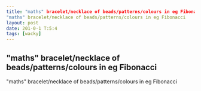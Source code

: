 ```yaml
---
title: "maths" bracelet/necklace of beads/patterns/colours in eg Fibonacci"maths" bracelet/necklace of beads/patterns/colours in eg Fibonacci
layout: post
date: 201-0-1 T:5:4
tags: [wacky]
---
```

## "maths" bracelet/necklace of beads/patterns/colours in eg Fibonacci"maths" bracelet/necklace of beads/patterns/colours in eg Fibonacci

